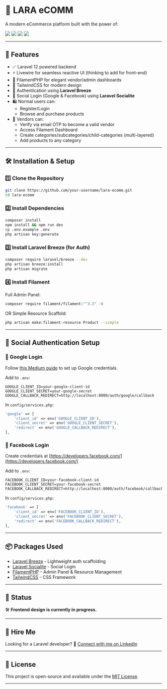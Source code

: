 # 🌟 LARA eCOMM

A modern eCommerce platform built with the power of:

<p align="left">
  <img src="https://img.shields.io/badge/Laravel-FF2D20?style=for-the-badge&logo=laravel&logoColor=white"/>
  <img src="https://img.shields.io/badge/Livewire-4B5563?style=for-the-badge&logo=livewire&logoColor=white"/>
  <img src="https://img.shields.io/badge/Filament-6366F1?style=for-the-badge&logo=data:image/svg+xml;base64,&logoColor=white" />
  <img src="https://img.shields.io/badge/TailwindCSS-06B6D4?style=for-the-badge&logo=tailwind-css&logoColor=white"/>
</p>

---

## 🚀 Features

- ✅ Laravel 12 powered backend
- ⚡ Livewire for seamless reactive UI (thinking to add for front-end)
- 📘 FilamentPHP for elegant vendor/admin dashboards
- 🎨 TailwindCSS for modern design
- 🔐 Authentication using **Laravel Breeze**
- 🔗 Social Login (Google & Facebook) using **Laravel Socialite**
- 🛍️ Normal users can:
  - Register/Login
  - Browse and purchase products
- 🛒 Vendors can:
  - Verify via email OTP to become a valid vendor
  - Access Filament Dashboard
  - Create categories/subcategories/child-categories (multi-layered)
  - Add products to any category

---

## 🛠️ Installation & Setup

### 1️⃣ Clone the Repository

```bash
git clone https://github.com/your-username/lara-ecomm.git
cd lara-ecomm
```

### 2️⃣ Install Dependencies
```bash
composer install
npm install && npm run dev
cp .env.example .env
php artisan key:generate
```

### 3️⃣ Install Laravel Breeze (for Auth)
```bash
composer require laravel/breeze --dev
php artisan breeze:install
php artisan migrate
```

### 4️⃣ Install Filament
Full Admin Panel:
```bash
composer require filament/filament:"^3.3" -W
```
OR Simple Resource Scaffold:
```bash
php artisan make:filament-resource Product --simple
```
---

## 🔐 Social Authentication Setup
### 📌 Google Login
Follow [this Medium guide](https://medium.com/@mimranisrar6/how-to-add-a-google-login-using-socialite-in-laravel-21f6eebafcec) to set up Google credentials.

Add to `.env`:

```env
GOOGLE_CLIENT_ID=your-google-client-id
GOOGLE_CLIENT_SECRET=your-google-secret
GOOGLE_CALLBACK_REDIRECT=http://localhost:8000/auth/google/callback
```

In `config/services.php`:

```php
'google' => [
    'client_id' => env('GOOGLE_CLIENT_ID'),
    'client_secret' => env('GOOGLE_CLIENT_SECRET'),
    'redirect' => env('GOOGLE_CALLBACK_REDIRECT'),
],
```

### 📌 Facebook Login

Create credentials at [https://developers.facebook.com/](https://developers.facebook.com/)

Add to `.env`:

```env
FACEBOOK_CLIENT_ID=your-facebook-client-id
FACEBOOK_CLIENT_SECRET=your-facebook-secret
FACEBOOK_CALLBACK_REDIRECT=http://localhost:8000/auth/facebook/callback
```

In `config/services.php`:

```php
'facebook' => [
    'client_id' => env('FACEBOOK_CLIENT_ID'),
    'client_secret' => env('FACEBOOK_CLIENT_SECRET'),
    'redirect' => env('FACEBOOK_CALLBACK_REDIRECT'),
],
```

---

## 📦 Packages Used

* [Laravel Breeze](https://laravel.com/docs/starter-kits#laravel-breeze) - Lightweight auth scaffolding
* [Laravel Socialite](https://laravel.com/docs/socialite) - Social Login
* [FilamentPHP](https://filamentphp.com) - Admin Panel & Resource Management
* [TailwindCSS](https://tailwindcss.com/) - CSS Framework

---

## 📌 Status

🛠️ **Frontend design is currently in progress.**

---

## 🤝 Hire Me

Looking for a Laravel developer?
📩 [Connect with me on LinkedIn](https://www.linkedin.com/in/priyanshu-dave2001/)

---

## 📄 License

This project is open-source and available under the [MIT License](LICENSE).


---
